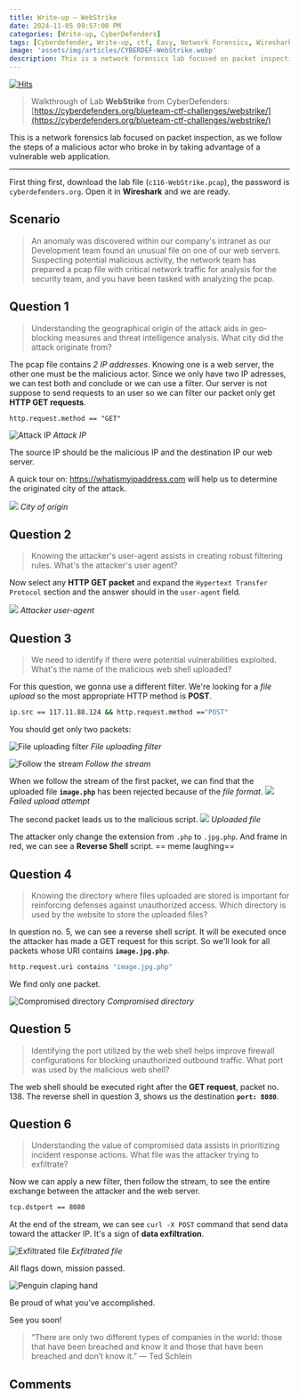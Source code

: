 ```yaml
---
title: Write-up — WebStrike
date: 2024-11-05 09:57:00 PM
categories: [Write-up, CyberDefenders]
tags: [Cyberdefender, Write-up, ctf, Easy, Network Forensics, Wireshark]
image: 'assets/img/articles/CYBERDEF-WebStrike.webp'
description: This is a network forensics lab focused on packet inspection, as we follow the steps of a malicious actor who broke in by taking advantage of a vulnerable web application.
---
```


[![Hits](https://hits.seeyoufarm.com/api/count/incr/badge.svg?url=https%3A%2F%2Fcyber-owl.xyz%2Fposts%2FCYBERDEF_WebStrike%2F&count_bg=%23CC1AE4&title_bg=%239415C8&icon=&icon_color=%23E7E7E7&title=views&edge_flat=false)](https://hits.seeyoufarm.com)

> Walkthrough of Lab **WebStrike** from CyberDefenders:\
> [https://cyberdefenders.org/blueteam-ctf-challenges/webstrike/](https://cyberdefenders.org/blueteam-ctf-challenges/webstrike/)

This is a network forensics lab focused on packet inspection, as we follow the steps of a malicious actor who broke in by taking advantage of a vulnerable web application.

---

First thing first, download the lab file (`c116-WebStrike.pcap`), the password is `cyberdefenders.org`. Open it in **Wireshark** and we are ready.

## Scenario
> An anomaly was discovered within our company's intranet as our Development team found an unusual file on one of our web servers. Suspecting potential malicious activity, the network team has prepared a pcap file with critical network traffic for analysis for the security team, and you have been tasked with analyzing the pcap.

## Question 1
> Understanding the geographical origin of the attack aids in geo-blocking measures and threat intelligence analysis. What city did the attack originate from?

The pcap file contains *2 IP addresses*. Knowing one is a web server, the other one must be the malicious actor. Since we only have two IP adresses, we can test both and conclude or we can use a filter.
Our server is not suppose to send requests to an user so we can filter our packet only get **HTTP GET requests**.

`http.request.method == "GET"`

![Attack IP](assets/img/2024-11-05-CYBERDEF-WebStrike/q1_attack_ip.png)
_Attack IP_

The source IP should be the malicious IP and the destination IP our web server.

A quick tour on: https://whatismyipaddress.com will help us to determine the originated city of the attack.

![](assets/img/2024-11-05-CYBERDEF-WebStrike/q1_attack_originated_city.png)
_City of origin_
## Question 2
> Knowing the attacker's user-agent assists in creating robust filtering rules. What's the attacker's user agent?

Now select any **HTTP GET packet** and expand the `Hypertext Transfer Protocol` section and the answer should in the `user-agent` field.

![](assets/img/2024-11-05-CYBERDEF-WebStrike/q2_user_agent.png)
_Attacker user-agent_
## Question 3
> We need to identify if there were potential vulnerabilities exploited. What's the name of the malicious web shell uploaded?

For this question, we gonna use a different filter. We're looking for a *file upload* so the most appropriate HTTP method is **POST**.

```bash
ip.src == 117.11.88.124 && http.request.method =="POST"
```

You should get only two packets:

![File uploading filter](assets/img/2024-11-05-CYBERDEF-WebStrike/q3_uploading_filter.png)
_File uploading filter_

![Follow the stream](assets/img/2024-11-05-CYBERDEF-WebStrike/q3_follow_the_stream.png)
_Follow the stream_

When we follow the stream of the first packet, we can find that the uploaded file **`image.php`** has been rejected because of the *file format*.
![](assets/img/2024-11-05-CYBERDEF-WebStrike/q3_invalid_file_format.png)
_Failed upload attempt_

The second packet leads us to the malicious script.
![](assets/img/2024-11-05-CYBERDEF-WebStrike/q3_file_uploaded_successfully.png)
_Uploaded file_

The attacker only change the extension from `.php` to `.jpg.php`. And frame in red, we can see a **Reverse Shell** script.
== meme laughing==
## Question 4
> Knowing the directory where files uploaded are stored is important for reinforcing defenses against unauthorized access. Which directory is used by the website to store the uploaded files?

In question no. 5, we can see a reverse shell script. It will be executed once the attacker has made a GET request for this script. So we'll look for all packets whose URI contains **`image.jpg.php`**.

```bash
http.request.uri contains "image.jpg.php"
```

We find only one packet.

![Compromised directory](assets/img/2024-11-05-CYBERDEF-WebStrike/q5_directory.png)
_Compromised directory_
## Question 5
> Identifying the port utilized by the web shell helps improve firewall configurations for blocking unauthorized outbound traffic. What port was used by the malicious web shell?

The web shell should be executed right after the **GET request**, packet no. 138. The reverse shell in question 3, shows us the destination **`port: 8080`**.
## Question 6
> Understanding the value of compromised data assists in prioritizing incident response actions. What file was the attacker trying to exfiltrate?

Now we can apply a new filter, then follow the stream, to see the entire exchange between the attacker and the web server.

```bash
tcp.dstport == 8080
```

At the end of the stream, we can see `curl -X POST` command that send data toward the attacker IP. It's a sign of **data exfiltration**.

![Exfiltrated file](assets/img/2024-11-05-CYBERDEF-WebStrike/q6_exfiltrated_file.png)
_Exfiltrated file_

All flags down, mission passed.

![Penguin claping hand](https://media1.tenor.com/m/lQBJJmatxPYAAAAd/mission-accomplished-penguins.gif)

Be proud of what you’ve accomplished.

See you soon!

> “There are only two different types of companies in the world: those that have been breached and know it and those that have been breached and don’t know it.” ― Ted Schlein

## Comments
<script src="https://giscus.app/client.js"
        data-repo="Deomorphisme/Deomorphisme.github.io"
        data-repo-id="R_kgDONEIr-Q"
        data-category="General"
        data-category-id="DIC_kwDONEIr-c4CjomU"
        data-mapping="pathname"
        data-strict="0"
        data-reactions-enabled="1"
        data-emit-metadata="0"
        data-input-position="top"
        data-theme="preferred_color_scheme"
        data-lang="en"
        data-loading="lazy"
        crossorigin="anonymous"
        async>
</script>